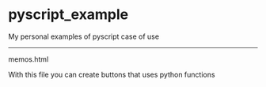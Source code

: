 # pyscript_example
My personal examples of pyscript case of use

---------------------
memos.html

With this file you can create buttons that uses python functions
